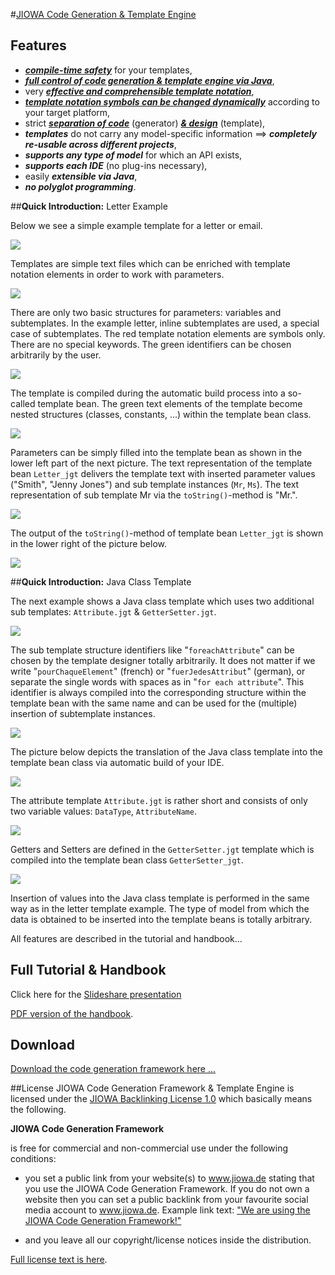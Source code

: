 #[JIOWA Code Generation &amp; Template Engine](http://www.jiowa.de/download.html)

## Features
* [**_compile-time safety_**](http://de.slideshare.net/Robert_Mencl/jiowa-code-generator-framework/13) for your templates,
* [**_full control of code generation & template engine via Java_**](http://de.slideshare.net/Robert_Mencl/jiowa-code-generator-framework/8),
* very [**_effective and comprehensible template notation_**](http://de.slideshare.net/Robert_Mencl/jiowa-code-generator-framework/24),
* [**_template notation symbols can be changed dynamically_**](http://de.slideshare.net/Robert_Mencl/jiowa-code-generator-framework/40) according to your target platform,
* strict [**_separation of code_**](http://de.slideshare.net/Robert_Mencl/jiowa-code-generator-framework/9) (generator) [**_& design_**](http://de.slideshare.net/Robert_Mencl/jiowa-code-generator-framework/9) (template), 
* **_templates_** do not carry any model-specific information ==> **_completely re-usable across different projects_**,
* **_supports any type of model_** for which an API exists,
* **_supports each IDE_** (no plug-ins necessary),
* easily **_extensible via Java_**,
* **_no polyglot programming_**.

##**Quick Introduction:** Letter Example

Below we see a simple example template for a letter or email.

![](http://www.jiowa.de/_Media/folie-04_med.png)


Templates are simple text files which can be enriched with template notation elements in order to work with parameters.

![](http://www.jiowa.de/_Media/folie-05_med.png)


There are only two basic structures for parameters: variables and subtemplates. In the example letter, inline subtemplates are used, a special case of subtemplates. The red template notation elements are symbols only. There are no special keywords. The green identifiers can be chosen arbitrarily by the user.

![](http://www.jiowa.de/_Media/folie-06_med.png)


The template is compiled during the automatic build process into a so-called template bean. The green text elements of the template become nested structures (classes, constants, ...) within the template bean class.

![](http://www.jiowa.de/_Media/folie-07_med.png)


Parameters can be simply filled into the template bean as shown in the lower left part of the next picture. The text representation of the template bean `Letter_jgt` delivers the template text with inserted parameter values ("Smith", "Jenny Jones") and sub template instances (`Mr`, `Ms`).  The text representation of sub template Mr via the `toString()`-method is "Mr.". 

![](http://www.jiowa.de/_Media/folie-08_med.png)


The output of the `toString()`-method of template bean `Letter_jgt` is shown in the lower right of the picture below.

![](http://www.jiowa.de/_Media/folie-09_med.png)


##**Quick Introduction:** Java Class Template

The next example shows a Java class template which uses two additional sub templates: `Attribute.jgt` & `GetterSetter.jgt`. 

![](http://www.jiowa.de/_Media/folie-11_med.png)

The sub template structure identifiers like "`foreachAttribute`" can be chosen by the template designer totally arbitrarily. It does not matter if we write "`pourChaqueElement`" (french) or "`fuerJedesAttribut`" (german), or separate the single words with spaces as in "`for each attribute`".  This identifier is always compiled into the corresponding structure within the template bean with the same name and can be used for the (multiple) insertion of subtemplate instances.

![](http://www.jiowa.de/_Media/folie-12_med.png)


The picture below depicts the translation of the Java class template into the template bean class via automatic build of your IDE.

![](http://www.jiowa.de/_Media/folie-13_med.png)

The attribute template `Attribute.jgt` is rather short and consists of only two variable values: `DataType`,  `AttributeName`.

![](http://www.jiowa.de/_Media/folie-14_med.png)

Getters and Setters are defined in the `GetterSetter.jgt` template which is compiled into the template bean class `GetterSetter_jgt`.

![](http://www.jiowa.de/_Media/folie-15_med.png)

Insertion of values into the Java class template is performed in the same way as in the letter template example. 
The type of model from which the data is obtained to be inserted into the template beans is totally arbitrary.

All features are described in the tutorial and handbook...

## Full Tutorial & Handbook
Click here for the [Slideshare presentation](http://de.slideshare.net/Robert_Mencl/jiowa-code-generator-framework)

[PDF version of the handbook](http://www.jiowa.de/jiowa-codegen/doc/Jiowa-Code-Generation-Tutorial_and_Handbook-2.1.pdf).

## Download
[Download the code generation framework here ...](http://www.jiowa.de/download.html)

##License
JIOWA Code Generation Framework & Template Engine is licensed under the 
[JIOWA Backlinking License 1.0](http://www.jiowa.de/jiowa-codegen-license.html)
which basically means the following.

**JIOWA Code Generation Framework**

is free for commercial and non-commercial use under the following conditions: 

* you set a public link from your website(s) to www.jiowa.de stating that you use the JIOWA Code Generation Framework. 
  If you do not own a website then you can set a public backlink from your favourite social media account to www.jiowa.de.
  Example link text: ["We are using the JIOWA Code Generation Framework!"](http://www.jiowa.de)

* and you leave all our copyright/license notices inside the distribution.

[Full license text is here](http://www.jiowa.de/jiowa-codegen-license.html).
